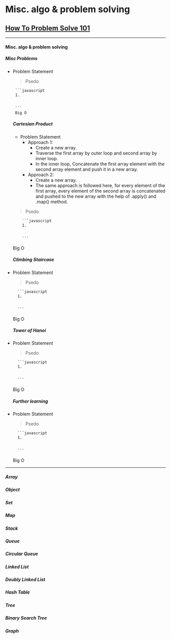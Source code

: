 # Misc. algo & problem solving
## [How To Problem Solve 101](https://www.freecodecamp.org/news/how-to-solve-coding-problems/)

   ---

 #### Misc. algo & problem solving
   
   ##### Misc Problems
   
 - Problem Statement
    
    
    > Psedo
    
        ```javascript
        1.
        
        
        ```
        Big O

   ##### Cartesian Product
      - Problem Statement
         - Approach 1:
            - Create a new array.
            - Traverse the first array by outer loop and second array by inner loop.
            - In the inner loop, Concatenate the first array element with the second array element and push it in a new array.
        - Approach 2:
          - Create a new array.
          - The same approach is followed here, for every element of the first array, every element of the second array is concatenated and pushed to the new array with the help of .apply() and .map() method.
     > Psedo

           ```javascript
           1.


           ```
      Big O


   ##### Climbing Staircase
- Problem Statement
    
    
    > Psedo
    
        ```javascript
        1.
        
        
        ```
   Big O


   ##### Tower of Hanoi
- Problem Statement
    
    
    > Psedo
    
        ```javascript
        1.
        
        
        ```
   Big O


   ##### Further learning
- Problem Statement
    
    
    > Psedo
    
        ```javascript
        1.
        
        
        ```
   Big O

---

   ##### Array

   ##### Object

   ##### Set

   ##### Map

   ##### Stack

   ##### Queue

   ##### Circular Queue

   ##### Linked List

   ##### Doubly Linked List

   ##### Hash Table

   ##### Tree

   ##### Binary Search Tree

   ##### Graph
